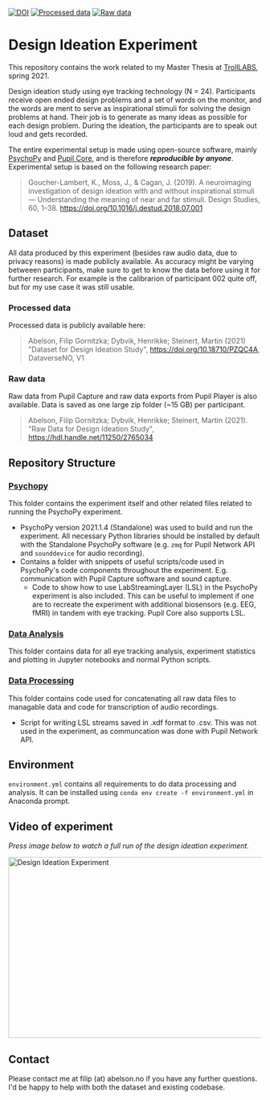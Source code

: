 [![DOI](https://zenodo.org/badge/375697938.svg)](https://zenodo.org/badge/latestdoi/375697938) [![Processed data](<https://img.shields.io/badge/DOI-10.18710/PZQC4A-orange>)](https://dataverse.no/dataset.xhtml?persistentId=doi:10.18710/PZQC4A) [![Raw data](https://img.shields.io/badge/hdl-11250%2F2765034-brightgreen)](https://hdl.handle.net/11250/2765034)
# Design Ideation Experiment
This repository contains the work related to my Master Thesis at [TrollLABS](https://www.ntnu.edu/mtp/trolllabs), spring 2021.

Design ideation study using eye tracking technology (N = 24). Participants receive open ended design problems and a set of words on the monitor,  and the words are ment to serve as inspirational stimuli for solving the design problems at hand. Their job is to generate as many ideas as possible for each design problem. During the ideation, the participants are to speak out loud and gets recorded.

The entire experimental setup is made using open-source software, mainly [PsychoPy](https://psychopy.org/) and [Pupil Core](https://pupil-labs.com/products/core/), and is therefore _**reproducible by anyone**_. Experimental setup is based on the following research paper:
> Goucher-Lambert, K., Moss, J., & Cagan, J. (2019). A neuroimaging investigation of design ideation with and without inspirational stimuli — Understanding the meaning of near and far stimuli. Design Studies, 60, 1–38. https://doi.org/10.1016/j.destud.2018.07.001

## Dataset
All data produced by this experiment (besides raw audio data, due to privacy reasons) is made publicly available. 
As accuracy might be varying betweeen participants, make sure to get to know the data before using it for further research. For example is the calibrarion of participant 002 quite off, but for my use case it was still usable.

### Processed data
Processed data is publicly available here: 
> Abelson, Filip Gornitzka; Dybvik, Henrikke; Steinert, Martin (2021) "Dataset for Design Ideation Study", https://doi.org/10.18710/PZQC4A, DataverseNO, V1

### Raw data
Raw data from Pupil Capture and raw data exports from Pupil Player is also available. Data is saved as one large zip folder (~15 GB) per participant.
> Abelson, Filip Gornitzka; Dybvik, Henrikke; Steinert, Martin (2021). "Raw Data for Design Ideation Study", https://hdl.handle.net/11250/2765034
> 
## Repository Structure
### [Psychopy](psychopy/README.md) 
This folder contains the experiment itself and other related files related to running the PsychoPy experiment.

* PsychoPy version 2021.1.4 (Standalone) was used to build and run the experiment. All necessary Python libraries should be installed by default with the Standalone PsychoPy software (e.g. `zmq` for Pupil Network API and `sounddevice` for audio recording).
* Contains a folder with snippets of useful scripts/code used in PsychoPy's code components throughout the experiment. E.g. communication with Pupil Capture software and sound capture.
  * Code to show how to use LabStreamingLayer (LSL) in the PsychoPy experiment is also included. This can be useful to implement if one are to recreate the experiment with additional biosensors (e.g. EEG, fMRI) in tandem with eye tracking. Pupil Core also supports LSL. 

### [Data Analysis](data_analysis/README.md)
This folder contains data for all eye tracking analysis, experiment statistics and plotting in Jupyter notebooks and normal Python scripts.

### [Data Processing](data_processing/README.md)
This folder contains code used for concatenating all raw data files to managable data and code for transcription of audio recordings.
* Script for writing LSL streams saved in .xdf format to .csv. This was not used in the experiment, as communcation was done with Pupil Network API.

## Environment
`environment.yml` contains all requirements to do data processing and analysis. It can be installed using `conda env create -f environment.yml` in Anaconda prompt.

## Video of experiment
_Press image below to watch a full run of the design ideation experiment._

<a href="http://www.youtube.com/watch?feature=player_embedded&v=xrr0F1UxRKA
" target="_blank"><img src="https://i.imgur.com/JMAxnap.png"
alt="Design Ideation Experiment" width="640" height="360" border="0" /></a>

## Contact
Please contact me at filip (at) abelson.no if you have any further questions. I'd be happy to help with both the dataset and existing codebase.
